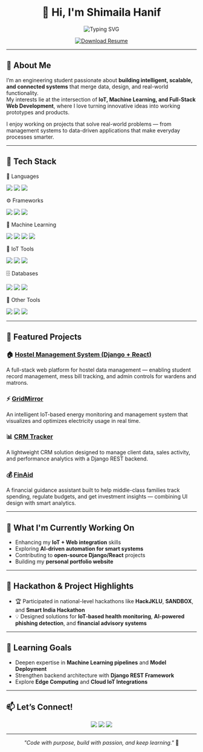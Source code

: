 

<h1 align="center">👋 Hi, I'm Shimaila Hanif</h1>

<!-- Typing animation banner -->
<p align="center">
  <img src="https://readme-typing-svg.herokuapp.com?font=Fira+Code&pause=1000&color=2E97F7&center=true&vCenter=true&width=600&lines=Full+Stack+Developer;React+%26+Django+Enthusiast;IoT+%26+ML+Innovator;Always+Learning+%F0%9F%9A%80" alt="Typing SVG" />
</p>

<p align="center"> 
  <a href="https://github.com/hshimaila/hshimaila/raw/main/Resume.pdf" download> 
    <img src="https://img.shields.io/badge/Download%20Resume-2E97F7?style=for-the-badge&logo=adobeacrobatreader&logoColor=white" alt="Download Resume"/> 
  </a> 
</p>

---

## 🌟 About Me

I’m an engineering student passionate about **building intelligent, scalable, and connected systems** that merge data, design, and real-world functionality.  
My interests lie at the intersection of **IoT, Machine Learning, and Full-Stack Web Development**, where I love turning innovative ideas into working prototypes and products.

I enjoy working on projects that solve real-world problems — from management systems to data-driven applications that make everyday processes smarter.

---

## 🧠 Tech Stack
💬 Languages
<p align="left"> 
  <img src="https://img.shields.io/badge/Python-3776AB?style=for-the-badge&logo=python&logoColor=white"/> 
  <img src="https://img.shields.io/badge/C++-00599C?style=for-the-badge&logo=c%2B%2B&logoColor=white"/> 
  <img src="https://img.shields.io/badge/JavaScript-F7DF1E?style=for-the-badge&logo=javascript&logoColor=black"/>
</p>
⚙️ Frameworks
<p align="left"> 
  <img src="https://img.shields.io/badge/Django-092E20?style=for-the-badge&logo=django&logoColor=white"/> 
  <img src="https://img.shields.io/badge/React-20232A?style=for-the-badge&logo=react&logoColor=61DAFB"/> 
  <img src="https://img.shields.io/badge/Node.js-43853D?style=for-the-badge&logo=node.js&logoColor=white"/> 
</p>
🧩 Machine Learning
<p align="left"> 
  <img src="https://img.shields.io/badge/scikit--learn-F7931E?style=for-the-badge&logo=scikit-learn&logoColor=white"/>
  <img src="https://img.shields.io/badge/TensorFlow-FF6F00?style=for-the-badge&logo=tensorflow&logoColor=white"/> 
  <img src="https://img.shields.io/badge/Pandas-150458?style=for-the-badge&logo=pandas&logoColor=white"/> 
  <img src="https://img.shields.io/badge/NumPy-013243?style=for-the-badge&logo=numpy&logoColor=white"/>
</p>
🔌 IoT Tools
<p align="left">
  <img src="https://img.shields.io/badge/Arduino-00979D?style=for-the-badge&logo=arduino&logoColor=white"/> 
  <img src="https://img.shields.io/badge/HC--05-Bluetooth-0082FC?style=for-the-badge&logo=bluetooth&logoColor=white"/>
  <img src="https://img.shields.io/badge/Sensors-Integration-555555?style=for-the-badge"/> 
</p>
🗄️ Databases
<p align="left"> 
  <img src="https://img.shields.io/badge/MySQL-4479A1?style=for-the-badge&logo=mysql&logoColor=white"/> 
  <img src="https://img.shields.io/badge/PostgreSQL-316192?style=for-the-badge&logo=postgresql&logoColor=white"/> 
  <img src="https://img.shields.io/badge/SQLite-07405E?style=for-the-badge&logo=sqlite&logoColor=white"/> 
</p>
🧰 Other Tools
<p align="left"> 
  <img src="https://img.shields.io/badge/Git-F05033?style=for-the-badge&logo=git&logoColor=white"/> 
  <img src="https://img.shields.io/badge/GitHub-181717?style=for-the-badge&logo=github&logoColor=white"/>
  <img src="https://img.shields.io/badge/REST%20APIs-02569B?style=for-the-badge&logo=swagger&logoColor=white"/> 
</p>

---

## 💼 Featured Projects

### 🏠 [Hostel Management System (Django + React)](https://github.com/hshimaila/Hostel-Management-System-Django-React)
A full-stack web platform for hostel data management — enabling student record management, mess bill tracking, and admin controls for wardens and matrons.  

### ⚡ [GridMirror](https://github.com/hshimaila/GridMirror)
An intelligent IoT-based energy monitoring and management system that visualizes and optimizes electricity usage in real time.  

### 📊 [CRM Tracker](https://github.com/hshimaila/CRM-Tracker)
A lightweight CRM solution designed to manage client data, sales activity, and performance analytics with a Django REST backend.  

### 💰 [FinAid](https://github.com/hshimaila/FinAid)
A financial guidance assistant built to help middle-class families track spending, regulate budgets, and get investment insights — combining UI design with smart analytics.

---

## 🚀 What I'm Currently Working On

- Enhancing my **IoT + Web integration** skills  
- Exploring **AI-driven automation for smart systems**  
- Contributing to **open-source Django/React** projects  
- Building my **personal portfolio website**  

---

## 🧩 Hackathon & Project Highlights

- 🏆 Participated in national-level hackathons like **HackJKLU**, **SANDBOX**, and **Smart India Hackathon**
- 💡 Designed solutions for **IoT-based health monitoring**, **AI-powered phishing detection**, and **financial advisory systems**

---

## 🌱 Learning Goals

- Deepen expertise in **Machine Learning pipelines** and **Model Deployment**
- Strengthen backend architecture with **Django REST Framework**
- Explore **Edge Computing** and **Cloud IoT Integrations**

---



## 📫 Let’s Connect!

<p align="center">
  <a href="mailto:hshimaila@gmail.com"><img src="https://img.shields.io/badge/Email-D14836?style=for-the-badge&logo=gmail&logoColor=white" /></a>
  <a href="https://www.linkedin.com/in/shimaila-hanif-08ba1b262/"><img src="https://img.shields.io/badge/LinkedIn-0077B5?style=for-the-badge&logo=linkedin&logoColor=white" /></a>
  <a href="https://github.com/hshimaila"><img src="https://img.shields.io/badge/GitHub-181717?style=for-the-badge&logo=github&logoColor=white" /></a>
</p>

---

<p align="center">
  <i>"Code with purpose, build with passion, and keep learning."</i> 🚀
</p>
